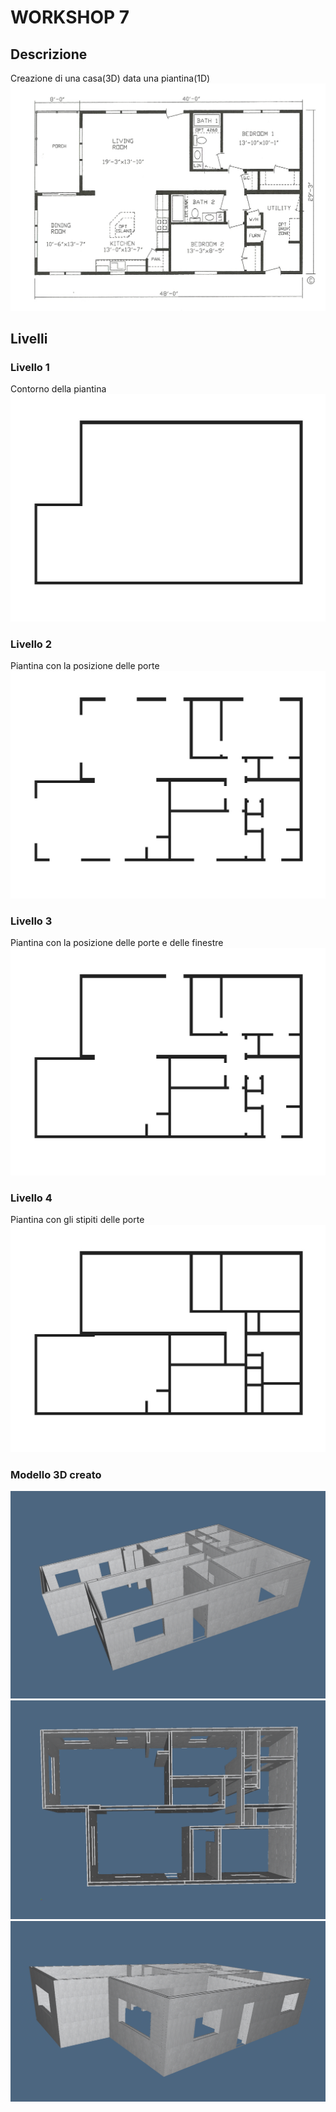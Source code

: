 # WORKSHOP 7

## Descrizione
Creazione di una casa(3D) data una piantina(1D)
![alt text](https://github.com/molinarap/ggpl/blob/master/2016-12-02/images/model.jpg "all")

## Livelli
### Livello 1
Contorno della piantina
![alt text](https://github.com/molinarap/ggpl/blob/master/2016-12-02/images/level-1.jpg "all")

### Livello 2
Piantina con la posizione delle porte
![alt text](https://github.com/molinarap/ggpl/blob/master/2016-12-02/images/level-2.jpg "all")

### Livello 3
Piantina con la posizione delle porte e delle finestre
![alt text](https://github.com/molinarap/ggpl/blob/master/2016-12-02/images/level-3.jpg "all")

### Livello 4
Piantina con gli stipiti delle porte 
![alt text](https://github.com/molinarap/ggpl/blob/master/2016-12-02/images/level-4.jpg "all")

### Modello 3D creato
![alt text](https://github.com/molinarap/ggpl/blob/master/2016-12-02/images/img1.png "all")
![alt text](https://github.com/molinarap/ggpl/blob/master/2016-12-02/images/img2.png "all")
![alt text](https://github.com/molinarap/ggpl/blob/master/2016-12-02/images/img3.png "all")
